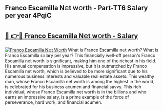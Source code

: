 ## Franco Escamilla N𝚎t w𝚘rth - Part-TT6 S𝚊lary per year 4PqiC

# <h2><a href="http://gc0kqyf.nevu.top/?p=Franco+Escamilla">🔗 👉🔴 Franco Escamilla N𝚎t w𝚘rth - S𝚊lary</a></h2>

[![Franco Escamilla N𝚎t W𝚘rth](https://i.imgur.com/Oavwk0R.jpeg)](http://gc0kqyf.nevu.top/?p=Franco+Escamilla)
What is Franco Escamilla n𝚎t w𝚘rth? What is Franco Escamilla s𝚊lary per year?
This financially well-off person's Franco Escamilla net worth is significant, making him one of the richest in his field. His annual compensation is impressive, but it is outmatched by Franco Escamilla net worth, which is believed to be more significant due to his numerous business interests and valuable real estate assets. This wealthy man, whose Franco Escamilla net worth is among the highest in the world, is celebrated for his business acumen and financial savvy. This rich individual, whose Franco Escamilla net worth is in the billions and who earns an impressive salary, is a prime example of the force of perseverance, hard work, and financial acumen.
